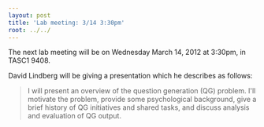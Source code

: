 ```yaml
---
layout: post
title: 'Lab meeting: 3/14 3:30pm'
root: ../../
---
```



The next lab meeting will be on Wednesday March 14, 2012 at 3:30pm, in TASC1 9408.






David Lindberg will be giving a presentation which he describes as follows:


> I will present an overview of the question generation (QG) problem. I'll motivate the problem, provide some psychological background, give a brief history of QG initiatives and shared tasks, and discuss analysis and evaluation of QG output.                                                                                                  




